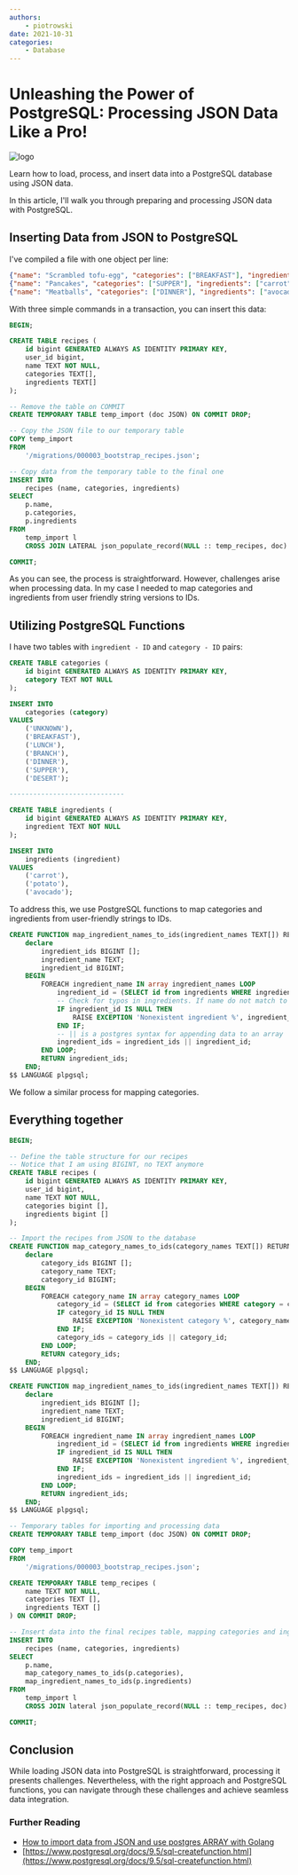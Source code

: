 ```yaml
---
authors: 
    - piotrowski
date: 2021-10-31
categories:
    - Database
---
```


# Unleashing the Power of PostgreSQL: Processing JSON Data Like a Pro!

[logo]: postgresql-json-data-processing/logo.jpg
![logo]

Learn how to load, process, and insert data into a PostgreSQL database using JSON data.

In this article, I'll walk you through preparing and processing JSON data with PostgreSQL.

<!-- more -->

## Inserting Data from JSON to PostgreSQL

I've compiled a file with one object per line:

```json
{"name": "Scrambled tofu-egg", "categories": ["BREAKFAST"], "ingredients": ["carrot", "potato", "avocado"]}
{"name": "Pancakes", "categories": ["SUPPER"], "ingredients": ["carrot", "potato"]}
{"name": "Meatballs", "categories": ["DINNER"], "ingredients": ["avocado"]}
```

With three simple commands in a transaction, you can insert this data:

```sql
BEGIN;

CREATE TABLE recipes (
    id bigint GENERATED ALWAYS AS IDENTITY PRIMARY KEY,
    user_id bigint,
    name TEXT NOT NULL,
    categories TEXT[],
    ingredients TEXT[]
);

-- Remove the table on COMMIT
CREATE TEMPORARY TABLE temp_import (doc JSON) ON COMMIT DROP;

-- Copy the JSON file to our temporary table
COPY temp_import
FROM
    '/migrations/000003_bootstrap_recipes.json';

-- Copy data from the temporary table to the final one
INSERT INTO
    recipes (name, categories, ingredients)
SELECT
    p.name,
    p.categories,
    p.ingredients
FROM
    temp_import l
    CROSS JOIN LATERAL json_populate_record(NULL :: temp_recipes, doc) AS p;

COMMIT;
```

As you can see, the process is straightforward. However, challenges arise when processing data. In my case I needed to map categories and ingredients from user friendly string versions to IDs.

## Utilizing PostgreSQL Functions

I have two tables with `ingredient - ID` and `category - ID` pairs:

```sql
CREATE TABLE categories (
    id bigint GENERATED ALWAYS AS IDENTITY PRIMARY KEY,
    category TEXT NOT NULL
);

INSERT INTO
    categories (category)
VALUES
    ('UNKNOWN'),
    ('BREAKFAST'),
    ('LUNCH'),
    ('BRANCH'),
    ('DINNER'),
    ('SUPPER'),
    ('DESERT');

-----------------------------

CREATE TABLE ingredients (
    id bigint GENERATED ALWAYS AS IDENTITY PRIMARY KEY,
    ingredient TEXT NOT NULL
);

INSERT INTO
    ingredients (ingredient)
VALUES
    ('carrot'),
    ('potato'),
    ('avocado');
```

To address this, we use PostgreSQL functions to map categories and ingredients from user-friendly strings to IDs.

```sql
CREATE FUNCTION map_ingredient_names_to_ids(ingredient_names TEXT[]) RETURNS BIGINT[] AS $$
    declare
        ingredient_ids BIGINT [];
        ingredient_name TEXT;
        ingredient_id BIGINT;
    BEGIN
        FOREACH ingredient_name IN array ingredient_names LOOP
            ingredient_id = (SELECT id from ingredients WHERE ingredient = ingredient_name);
            -- Check for typos in ingredients. If name do not match to any from db, raise exception
            IF ingredient_id IS NULL THEN
                RAISE EXCEPTION 'Nonexistent ingredient %', ingredient_name;
            END IF;
            -- || is a postgres syntax for appending data to an array
            ingredient_ids = ingredient_ids || ingredient_id;
        END LOOP;
        RETURN ingredient_ids;
    END;
$$ LANGUAGE plpgsql;
```

We follow a similar process for mapping categories.

## Everything together

```sql
BEGIN;

-- Define the table structure for our recipes
-- Notice that I am using BIGINT, no TEXT anymore
CREATE TABLE recipes (
    id bigint GENERATED ALWAYS AS IDENTITY PRIMARY KEY,
    user_id bigint,
    name TEXT NOT NULL,
    categories bigint [],
    ingredients bigint []
);

-- Import the recipes from JSON to the database
CREATE FUNCTION map_category_names_to_ids(category_names TEXT[]) RETURNS BIGINT[] AS $$
    declare
        category_ids BIGINT [];
        category_name TEXT;
        category_id BIGINT;
    BEGIN
        FOREACH category_name IN array category_names LOOP
            category_id = (SELECT id from categories WHERE category = category_name);
            IF category_id IS NULL THEN
                RAISE EXCEPTION 'Nonexistent category %', category_name;
            END IF;
            category_ids = category_ids || category_id;
        END LOOP;
        RETURN category_ids;
    END;
$$ LANGUAGE plpgsql;

CREATE FUNCTION map_ingredient_names_to_ids(ingredient_names TEXT[]) RETURNS BIGINT[] AS $$
    declare
        ingredient_ids BIGINT [];
        ingredient_name TEXT;
        ingredient_id BIGINT;
    BEGIN
        FOREACH ingredient_name IN array ingredient_names LOOP
            ingredient_id = (SELECT id from ingredients WHERE ingredient = ingredient_name);
            IF ingredient_id IS NULL THEN
                RAISE EXCEPTION 'Nonexistent ingredient %', ingredient_name;
            END IF;
            ingredient_ids = ingredient_ids || ingredient_id;
        END LOOP;
        RETURN ingredient_ids;
    END;
$$ LANGUAGE plpgsql;

-- Temporary tables for importing and processing data
CREATE TEMPORARY TABLE temp_import (doc JSON) ON COMMIT DROP;

COPY temp_import
FROM
    '/migrations/000003_bootstrap_recipes.json';

CREATE TEMPORARY TABLE temp_recipes (
    name TEXT NOT NULL,
    categories TEXT [],
    ingredients TEXT []
) ON COMMIT DROP;

-- Insert data into the final recipes table, mapping categories and ingredients to their IDs
INSERT INTO
    recipes (name, categories, ingredients)
SELECT
    p.name,
    map_category_names_to_ids(p.categories),
    map_ingredient_names_to_ids(p.ingredients)
FROM
    temp_import l
    CROSS JOIN lateral json_populate_record(NULL :: temp_recipes, doc) AS p;

COMMIT;
```

## Conclusion

While loading JSON data into PostgreSQL is straightforward, processing it presents challenges. Nevertheless, with the right approach and PostgreSQL functions, you can navigate through these challenges and achieve seamless data integration.

### Further Reading

- [How to import data from JSON and use postgres ARRAY with Golang](https://tech.ingrid.com/postgres-til-datatypes-array-json/)
- [https://www.postgresql.org/docs/9.5/sql-createfunction.html](https://www.postgresql.org/docs/9.5/sql-createfunction.html)